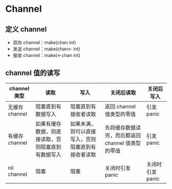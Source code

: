# Channel
## 定义 channel
- 双向 channel：make(chan int)
- 发送 channel：make(chan<- int)
- 接收 channel：make(<-chan int)

## channel 值的读写
| channel 类型 | 读取 | 写入 | 关闭后读取 | 关闭后写入 |
| ----- | ----- | ----- | ----- | ----- |
| 无缓存 channel | 阻塞直到有数据写入 | 阻塞直到有接收者读取 | 返回 channel 值类型的零值 | 引发panic |
| 有缓存 channel | 如果有缓存数据，则直接读取，否则阻塞直到有数据写入 | 如果未满，则可以直接写入，否则阻塞直到有接收者读取 | 先将缓存数据读完，而后都返回 channel 值类型的零值 | 引发 panic |
| nil channel | 阻塞 | 阻塞 | 关闭时引发 panic | 关闭时引发 panic |
